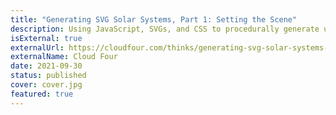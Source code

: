 ```yaml
---
title: "Generating SVG Solar Systems, Part 1: Setting the Scene"
description: Using JavaScript, SVGs, and CSS to procedurally generate unique solar systems.
isExternal: true
externalUrl: https://cloudfour.com/thinks/generating-svg-solar-systems-part-1-setting-the-scene/
externalName: Cloud Four
date: 2021-09-30
status: published
cover: cover.jpg
featured: true
---
```


